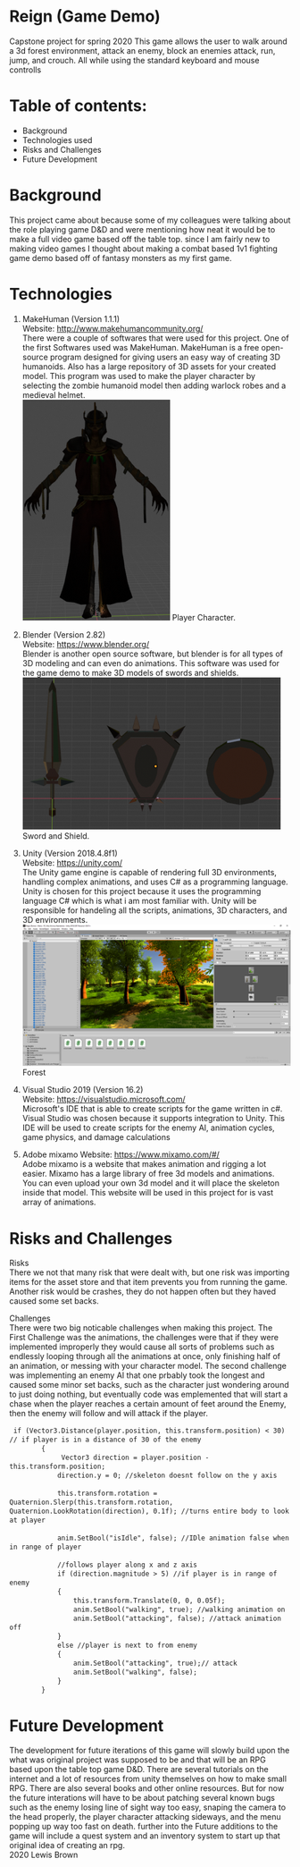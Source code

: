 # Reign (Game Demo)
Capstone project for spring 2020 This game allows the user to walk around a 3d forest environment, attack an enemy, block an enemies attack, run, jump, and crouch. All while using the standard keyboard and mouse controlls

# Table of contents:
* Background
* Technologies used
* Risks and Challenges
* Future Development

# Background
This project came about because some of my colleagues were talking about the role playing game D&D and were mentioning how neat it would be to make a full video game based off the table top. since I am fairly new to making video games I thought about making a combat based 1v1 fighting game demo based off of fantasy monsters as my first game.

# Technologies
1. MakeHuman (Version 1.1.1)  
Website: http://www.makehumancommunity.org/  
There were a couple of softwares that were used for this project. One of the first Softwares used was MakeHuman. MakeHuman is a free open-source program designed for giving users an easy way of creating 3D humanoids. Also has a large repository of 3D assets for your created model. This program was used to make the player character by selecting the zombie humanoid model then adding warlock robes and a medieval helmet.    
![Player Character](/docs/2A.png)
Player Character.  
  
2. Blender (Version 2.82)  
Website: https://www.blender.org/  
Blender is another open source software, but blender is for all types of 3D modeling and can even do animations. This software was used for the game demo to make 3D models of swords and shields.  
![Sword and Shield](/docs/3A.png)  
Sword and Shield.  
  
4. Unity (Version 2018.4.8f1)  
Website: https://unity.com/  
The Unity game engine is capable of rendering full 3D environments, handling complex animations, and uses C# as a programming language. Unity is chosen for this project because it uses the programming language C# which is what i am most familiar with. Unity will be responsible for handeling all the scripts, animations, 3D characters, and 3D environments.  
![Forest](/docs/4A.png)  
Forest  

3. Visual Studio 2019 (Version 16.2)  
Website: https://visualstudio.microsoft.com/  
Microsoft's IDE that is able to create scripts for the game written in c#. Visual Studio was chosen because it supports integration to Unity. This IDE will be used to create scripts for the enemy AI, animation cycles, game physics, and damage calculations  
  
4. Adobe mixamo
Website: https://www.mixamo.com/#/  
Adobe mixamo is a website that makes animation and rigging a lot easier. Mixamo has a large library of free 3d models and animations. You can even upload your own 3d model and it will place the skeleton inside that model. This website will be used in this project for is vast array of animations.  
  
# Risks and Challenges
Risks  
There we not that many risk that were dealt with, but one risk was importing items for the asset store and that item prevents you from running the game. Another risk would be crashes, they do not happen often but they haved caused some set backs.  
  
Challenges  
There were two big noticable challenges when making this project. The First Challenge was the animations, the challenges were that if they were implemented improperly they would cause all sorts of problems such as endlessly looping through all the animations at once, only finishing half of an animation, or messing with your character model. The second challenge was implementing an enemy AI that one prbably took the longest and caused some minor set backs, such as the character just wondering around to just doing nothing, but eventually code was emplemented that will start a chase when the player reaches a certain amount of feet around the Enemy, then the enemy will follow and will attack if the player.  
```
 if (Vector3.Distance(player.position, this.transform.position) < 30) // if player is in a distance of 30 of the enemy
        {
             Vector3 direction = player.position - this.transform.position;
            direction.y = 0; //skeleton doesnt follow on the y axis

            this.transform.rotation = Quaternion.Slerp(this.transform.rotation, Quaternion.LookRotation(direction), 0.1f); //turns entire body to look at player

            anim.SetBool("isIdle", false); //IDle animation false when in range of player

            //follows player along x and z axis
            if (direction.magnitude > 5) //if player is in range of enemy
            {
                this.transform.Translate(0, 0, 0.05f);
                anim.SetBool("walking", true); //walking animation on
                anim.SetBool("attacking", false); //attack animation off
            }
            else //player is next to from enemy
            {
                anim.SetBool("attacking", true);// attack
                anim.SetBool("walking", false);
            }
        }
```
# Future Development  
The development for future iterations of this game will slowly build upon the what was original project was supposed to be and that will be an RPG based upon the table top game D&D. There are several tutorials on the internet and a lot of resources from unity themselves on how to make small RPG. There are also several books and other online resources. But for now the future interations will have to be about patching several known bugs such as the enemy losing line of sight way too easy, snaping the camera to the head properly, the player character attacking sideways, and the menu popping up way too fast on death. further into the Future additions to the game will include a quest system and an inventory system to start up that original idea of creating an rpg.  
2020 Lewis Brown

